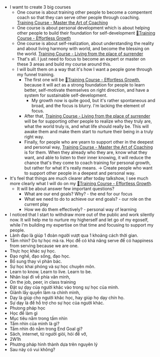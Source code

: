 - I wamt to create 3 big courses
    - One course is about training other people to become a compentent coach so that they can serve other people through coaching. [Training Course - Master the Art of Coaching](<Training Course - Master the Art of Coaching.md>)
    - One course is about personal development which is about helping other people to build their foundation for self-development [🌱Training Course - Effortless Growth](<🌱Training Course - Effortless Growth.md>)
    - One course is about self-realization, about understanding the reality and about living harmony with world, and become the blessing on the world. [Training Course - Living from the place of surrender](<Training Course - Living from the place of surrender.md>)
    - That's all. I just need to focus to become an expert or master on these 3 areas and build my course around this.
    - I will built them on a way that it's how I want a people gone through my funnel training. 
        - The first one will be [🌱Training Course - Effortless Growth](<🌱Training Course - Effortless Growth.md>), because it will act as a strong foundation for people to learn better, self-motivate themselves on right direction, and have a system for sustainable self-development.
            - My growth now is quite good, but it's rather spontaneous and broad, and the focus is blurry. I'm lacking the element of focus.
        - After that, [Training Course - Living from the place of surrender](<Training Course - Living from the place of surrender.md>) will be for supporting other people to realize who they truly are, what the world truly is, and what life should really be. This will awake them and make them start to nurture their being in a truly right way.
        - Finally, for people who are yearn to support other in the deepest and personal way, [Training Course - Master the Art of Coaching](<Training Course - Master the Art of Coaching.md>) is for them. When they already who they are, know what they want, and able to listen to their inner knowing, it will reduce the chance that's they come to coach training for personal growth, but rather for what it's really means. -> Create people who want to support other people in a deepest and personal way. 
- It's feel that things are much clearer after today talkshow, I see much more clearly what I will do on my [🌱Training Course - Effortless Growth](<🌱Training Course - Effortless Growth.md>).
    - It will be about answer few important questions?
        - What are our end goals? Why? - the end for our focus
        - What we need to do to achieve our end goals? - our role on the current play
        - How we do them effectively? - personal way of learning
- I noticed that I start to withdraw more out of the public and work silently now. It will help me to nurture my higherself and let go of my egoself, while I'm building my expertise on that time and focusing to support my people.
- Lãnh đạo là giúp 1 đoàn người vượt qua 1 khoảng cách thời gian. 
- Tầm nhìn? Do tự học mà ra. Học để có khả năng serve để có happiness from serving because we are one.
- Thực học khác sự học.
- Đạo nghề, đạo sống, đạo học.
- Bổ sung thay vì phản bác.
- Sự học khai phóng và sự học chuyên môn.
- Learn to know. Learn to live. Learn to be.
- Nhân loại đi về phía văn minh, 
- On the job, peer, in class training
- Đặt sự dạy của người khâc vào trong sự học của mình.
- Giành lấy quyền làm ra chính mình,
- Dạy là giúp cho người khâc học, hay giúp họ dạy chín họ.
- Sự dạy là để hỗ trợ cho sự học của người khác.
- Phưong pháp học
- Học để làm gì
- Mục tiêu nằm trong tầm nhìn
- Tầm nhìn của mình là gì?
- Tầm nhìn đó nằm trong End Goal gì?
- Sâch, internet, từ người giỏi, hỏi để vỡ, 
- 2W1h
- Phương pháp hình thành dựa trên nguyên lý
- Sau này có vui không?

